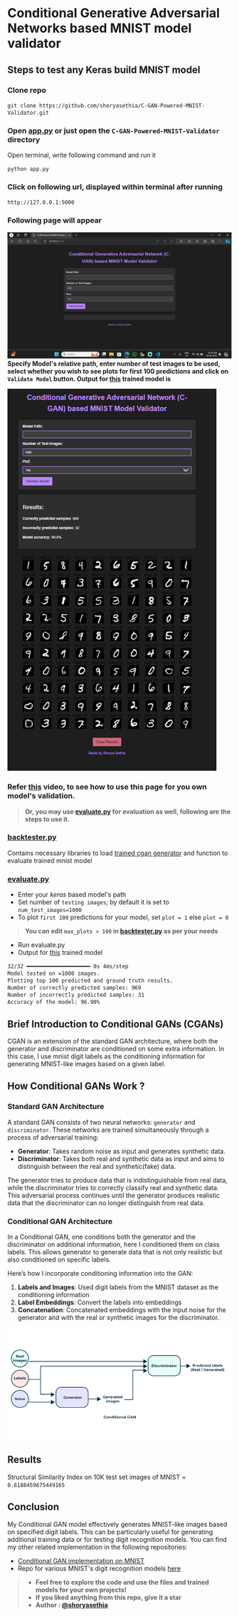 # Conditional Generative Adversarial Networks based MNIST model validator
## Steps to test any Keras build MNIST model
### Clone repo
```
git clone https://github.com/shoryasethia/C-GAN-Powered-MNIST-Validator.git
```
### Open [app.py](https://github.com/shoryasethia/C-GAN-Powered-MNIST-Validator/blob/main/app.py) or just open the `C-GAN-Powered-MNIST-Validator` directory
Open terminal, write following command and run it
```
python app.py
```
### Click on following url, displayed within terminal after running
```
http://127.0.0.1:5000
```
### Following page will appear

![First look of webpage](https://github.com/shoryasethia/C-GAN-Powered-MNIST-Validator/blob/main/res/webpage-init.png)
**Specify Model's relative path, enter number of test images to be used, select whether you wish to see plots for first 100 predictions and click on `Validate Model` button. Output for [this](https://github.com/shoryasethia/C-GAN-Powered-MNIST-Validator/blob/main/mnist-cnn.h5) trained model is**

![Output](https://github.com/shoryasethia/C-GAN-Powered-MNIST-Validator/blob/main/res/webpage-output.png)

### Refer [this](https://github.com/shoryasethia/C-GAN-Powered-MNIST-Validator/blob/main/res/CGAN-MNIST-Validator-Demo.mp4) video, to see how to use this page for you own model's validation.

> **Or, you may use [evaluate.py](https://github.com/shoryasethia/C-GAN-Powered-MNIST-Validator/blob/main/evaluate.py) for evaluation as well, following are the steps to use it.**

### [backtester.py](https://github.com/shoryasethia/C-GAN-Powered-MNIST-Validator/blob/main/backtester.py)
Contains necessary libraries to load [trained cgan generator](https://github.com/shoryasethia/GAN/blob/main/conditional-gan-mnist/generator-mnist-cgan.h5) and function to evaluate trained mnist model

### [evaluate.py](https://github.com/shoryasethia/C-GAN-Powered-MNIST-Validator/blob/main/evaluate.py)
* Enter your *keras* based model's path
* Set number of `testing images`; by default it is set to `num_test_images=1000`
* To plot `first 100` predictions for your model, set `plot = 1` else `plot = 0`
> **You can edit `max_plots = 100` in [backtester.py](https://github.com/shoryasethia/C-GAN-Powered-MNIST-Validator/blob/main/backtester.py) as per your needs**
* Run evaluate.py
* Output for [this](https://github.com/shoryasethia/C-GAN-Powered-MNIST-Validator/blob/main/mnist-cnn.h5) trained model
```
32/32 ━━━━━━━━━━━━━━━━━━━━ 0s 4ms/step 
Model tested on =1000 images.
Plotting top 100 predicted and ground truth results.
Number of correctly predicted samples: 969
Number of incorrectly predicted samples: 31
Accuracy of the model: 96.90%
```


## Brief Introduction to Conditional GANs (CGANs)

CGAN is an extension of the standard GAN architecture, where both the generator and discriminator are conditioned on some extra information. In this case, I use mnist digit labels as the conditioning information for generating MNIST-like images based on a given label.

## How Conditional GANs Work ?

### Standard GAN Architecture

A standard GAN consists of two neural networks: `generator` and `discriminator`. These networks are trained simultaneously through a process of adversarial training:

- **Generator**: Takes random noise as input and generates synthetic data.
- **Discriminator**: Takes both real and synthetic data as input and aims to distinguish between the real and synthetic(fake) data.

The generator tries to produce data that is indistinguishable from real data, while the discriminator tries to correctly classify real and synthetic data. This adversarial process continues until the generator produces realistic data that the discriminator can no longer distinguish from real data.

### Conditional GAN Architecture

In a Conditional GAN, one conditions both the generator and the discriminator on additional information, here I conditioned them on class labels. This allows generator to generate data that is not only realistic but also conditioned on specific labels.

Here’s how I incorporate conditioning information into the GAN:

1. **Labels and Images**: Used digit labels from the MNIST dataset as the conditioning information
2. **Label Embeddings**: Convert the labels into embeddings
3. **Concatenation**: Concatenated embeddings with the input noise for the generator and with the real or synthetic images for the discriminator.

![CGAN basic architecture](https://github.com/shoryasethia/GAN/blob/main/conditional-gan-mnist/Conditional-GAN.png)

## Results
Structural Similarity Index on 10K test set images of MNIST = `0.6188459675449165`

## Conclusion

My Conditional GAN model effectively generates MNIST-like images based on specified digit labels. This can be particularly useful for generating additional training data or for testing digit recognition models. You can find my other related implementation in the following repositories:
- [Conditional GAN implementation on MNIST](https://github.com/shoryasethia/GAN/tree/main/conditional-gan-mnist)
- Repo for various MNIST's digit recognition models [here](https://github.com/shoryasethia/Digit-Recognition)

> * **Feel free to explore the code and use the files and trained models for your own projects!**
> * **If you liked anything from this repo, give it a star**
> * **Author : [@shoryasethia](https://github.com/shoryasethia/)**
